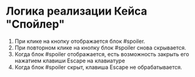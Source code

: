 # Логика реализации Кейса "Спойлер"

1) При клике на кнопку отображается блок #spoiler.
2) При повторном клике на кнопку блок #spoiler снова скрывается.
3) Когда блок #spoiler отображается, есть возможность закрыть его нажатием клавиши Escapе на клавиатуре
4) Когда блок #spoiler скрыт, клавиша Escapе не обрабатывается.
